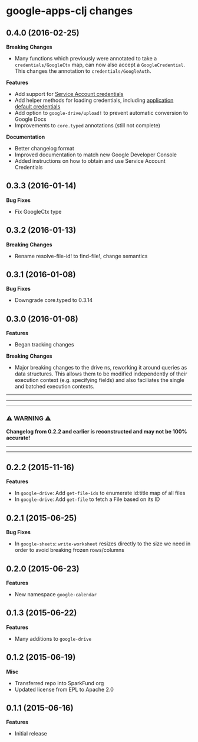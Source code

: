 # google-apps-clj changes


0.4.0 (2016-02-25)
------------------

**Breaking Changes**

* Many functions which previously were annotated to take a `credentials/GoogleCtx` map,
can now also accept a `GoogleCredential`. This changes the annotation to `credentials/GoogleAuth`.

**Features**

* Add support for [Service Account credentials](https://developers.google.com/identity/protocols/OAuth2ServiceAccount)
* Add helper methods for loading credentials, including [application default credentials](https://developers.google.com/identity/protocols/application-default-credentials)
* Add option to `google-drive/upload!` to prevent automatic conversion to Google Docs
* Improvements to `core.typed` annotations (still not complete)

**Documentation**

* Better changelog format
* Improved documentation to match new Google Developer Console
* Added instructions on how to obtain and use Service Account Credentials


0.3.3 (2016-01-14)
----------------------------------------

**Bug Fixes**

* Fix GoogleCtx type


0.3.2 (2016-01-13)
----------------------------------------

**Breaking Changes**

* Rename resolve-file-id! to find-file!, change semantics


0.3.1 (2016-01-08)
----------------------------------------

**Bug Fixes**

* Downgrade core.typed to 0.3.14


0.3.0 (2016-01-08)
----------------------------------------

**Features**

* Began tracking changes

**Breaking Changes**

* Major breaking changes to the drive ns, reworking it around
  queries as data structures. This allows them to be modified
  independently of their execution context (e.g. specifying fields)
  and also faciliates the single and batched execution contexts.




--------------------------------------------------------------------------------
--------------------------------------------------------------------------------
--------------------------------------------------------------------------------

### :warning: **WARNING** :warning:

**Changelog from 0.2.2 and earlier is reconstructed and may not be 100% accurate!**

--------------------------------------------------------------------------------
--------------------------------------------------------------------------------


0.2.2 (2015-11-16)
----------------------------------------

**Features**

* In `google-drive`: Add `get-file-ids` to enumerate id:title map of all files
* In `google-drive`: Add `get-file` to fetch a File based on its ID


0.2.1 (2015-06-25)
----------------------------------------

**Bug Fixes**

* In `google-sheets`: `write-worksheet` resizes directly to the size we need
in order to avoid breaking frozen rows/columns


0.2.0 (2015-06-23)
----------------------------------------

**Features**

* New namespace `google-calendar`


0.1.3 (2015-06-22)
----------------------------------------

**Features**

* Many additions to `google-drive`


0.1.2 (2015-06-19)
----------------------------------------

**Misc**

* Transferred repo into SparkFund org
* Updated license from EPL to Apache 2.0


0.1.1 (2015-06-16)
----------------------------------------

**Features**

* Initial release
